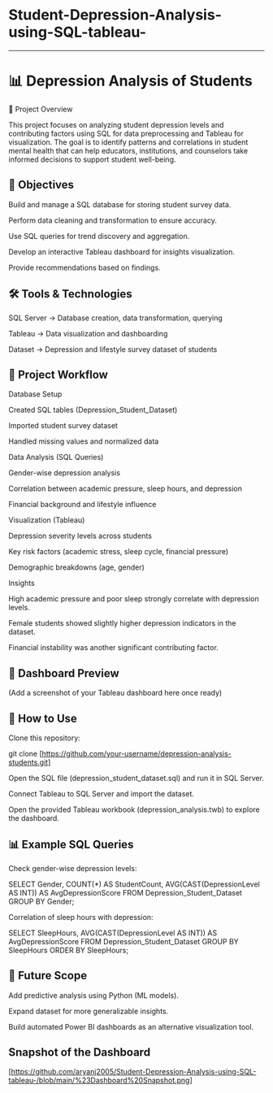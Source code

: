 # Student-Depression-Analysis-using-SQL-tableau-
-----------------------------------------------------------------
# 📊 Depression Analysis of Students 

📌 Project Overview

This project focuses on analyzing student depression levels and contributing factors using SQL for data preprocessing and Tableau for visualization. The goal is to identify patterns and correlations in student mental health that can help educators, institutions, and counselors take informed decisions to support student well-being.

## 🎯 Objectives

Build and manage a SQL database for storing student survey data.

Perform data cleaning and transformation to ensure accuracy.

Use SQL queries for trend discovery and aggregation.

Develop an interactive Tableau dashboard for insights visualization.

Provide recommendations based on findings.

## 🛠 Tools & Technologies

SQL Server → Database creation, data transformation, querying

Tableau → Data visualization and dashboarding

Dataset → Depression and lifestyle survey dataset of students

## 📂 Project Workflow

Database Setup

Created SQL tables (Depression_Student_Dataset)

Imported student survey dataset

Handled missing values and normalized data

Data Analysis (SQL Queries)

Gender-wise depression analysis

Correlation between academic pressure, sleep hours, and depression

Financial background and lifestyle influence

Visualization (Tableau)

Depression severity levels across students

Key risk factors (academic stress, sleep cycle, financial pressure)

Demographic breakdowns (age, gender)

Insights

High academic pressure and poor sleep strongly correlate with depression levels.

Female students showed slightly higher depression indicators in the dataset.

Financial instability was another significant contributing factor.

## 📸 Dashboard Preview

(Add a screenshot of your Tableau dashboard here once ready)


## 🚀 How to Use

Clone this repository:

git clone [https://github.com/your-username/depression-analysis-students.git]


Open the SQL file (depression_student_dataset.sql) and run it in SQL Server.

Connect Tableau to SQL Server and import the dataset.

Open the provided Tableau workbook (depression_analysis.twb) to explore the dashboard.

## 📊 Example SQL Queries

Check gender-wise depression levels:

SELECT Gender, COUNT(*) AS StudentCount, 
       AVG(CAST(DepressionLevel AS INT)) AS AvgDepressionScore
FROM Depression_Student_Dataset
GROUP BY Gender;


Correlation of sleep hours with depression:

SELECT SleepHours, AVG(CAST(DepressionLevel AS INT)) AS AvgDepressionScore
FROM Depression_Student_Dataset
GROUP BY SleepHours
ORDER BY SleepHours;

## 📌 Future Scope

Add predictive analysis using Python (ML models).

Expand dataset for more generalizable insights.

Build automated Power BI dashboards as an alternative visualization tool.

## Snapshot of the Dashboard

[https://github.com/aryanj2005/Student-Depression-Analysis-using-SQL-tableau-/blob/main/%23Dashboard%20Snapshot.png]

